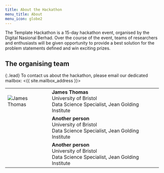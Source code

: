 ```yaml
---
title: About the Hackathon
menu_title: About
menu_icon: globe2
---
```


The Template Hackathon is a 15-day hackathon event, organised by the Digital Nasional Berhad. Over
the course of the event, teams of researchers and enthusiasts will be given opportunity to provide 
a best solution for the problem statements defined and win exciting prizes.

## The organising team

{:.lead}
To contact us about the hackathon, please email our dedicated mailbox:
<{{ site.mailbox_address }}>

<table class="team-list">
    <tr>
        <td>
            <img alt="James Thomas" src="https://avatars.githubusercontent.com/u/48878399?s=120&v=4">
        </td>
        <td>
            <strong>James Thomas</strong>
            <span class="profile-links">
                <a title="Profile &amp; contact" href="https://www.bris.ac.uk/contact/person/getDetails?personKey=7PWOgX70s8UndjDH0UkfhsFGi763DB"><i class="bi bi-person-lines-fill"></i></a>
                <a title="Website" href="https://jatonline.co.uk/"><i class="bi bi-globe2"></i></a>
                <a title="GitHub" href="https://github.com/jatonline/"><i class="bi bi-github"></i></a>
                <a title="Twitter" href="https://twitter.com/JGIBristol"><i class="bi bi-twitter"></i></a>
            </span>
            <br>University of Bristol
            <br>Data Science Specialist, Jean Golding Institute
        </td>
    </tr>
    <tr>
        <td>
            <img alt="" src="https://avatars.githubusercontent.com/u/0?s=120&v=4">
        </td>
        <td>
            <strong>Another person</strong>
            <br>University of Bristol
            <br>Data Science Specialist, Jean Golding Institute
        </td>
    </tr>
    <tr>
        <td>
            <img alt="" src="https://avatars.githubusercontent.com/u/0?s=120&v=4">
        </td>
        <td>
            <strong>Another person</strong>
            <br>University of Bristol
            <br>Data Science Specialist, Jean Golding Institute
        </td>
    </tr>
</table>
